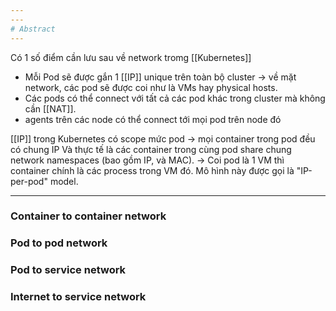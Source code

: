 ```yaml
---
---
# Abstract
---
```

Có 1 số điểm cần lưu sau về network tromg [[Kubernetes]]
- Mỗi Pod sẽ được gắn 1 [[IP]] unique trên toàn bộ cluster -> về mặt network, các pod sẽ được coi như là VMs hay physical hosts.
- Các pods có thể connect với tất cả các pod khác trong cluster mà không cần [[NAT]].
- agents trên các node có thể connect tới mọi pod trên node đó

[[IP]] trong Kubernetes có scope mức pod -> mọi container trong pod đều có chung IP  Và thực tế là các container trong cùng pod share chung network namespaces (bao gồm IP, và MAC). -> Coi pod là 1 VM thì container chính là các process trong VM đó. Mô hình này được gọi là "IP-per-pod" model.


---

### Container to container network
### Pod to pod network
### Pod to service network
### Internet to service network